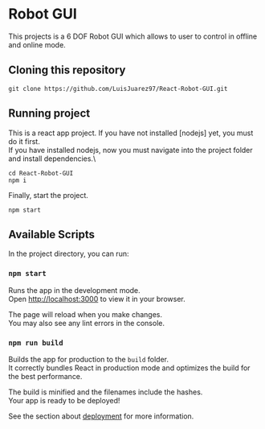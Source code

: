 # Robot GUI

This projects is a 6 DOF Robot GUI which allows to user to control in offline and online mode.

## Cloning this repository
```
git clone https://github.com/LuisJuarez97/React-Robot-GUI.git
```

## Running project
This is a react app project. If you have not installed [nodejs] yet, you must do it first.\
If you have installed nodejs, now you must navigate into the project folder and install dependencies.\
```
cd React-Robot-GUI
npm i
```
Finally, start the project.
```
npm start
```

## Available Scripts

In the project directory, you can run:

### `npm start`

Runs the app in the development mode.\
Open [http://localhost:3000](http://localhost:3000) to view it in your browser.

The page will reload when you make changes.\
You may also see any lint errors in the console.

### `npm run build`

Builds the app for production to the `build` folder.\
It correctly bundles React in production mode and optimizes the build for the best performance.

The build is minified and the filenames include the hashes.\
Your app is ready to be deployed!

See the section about [deployment](https://facebook.github.io/create-react-app/docs/deployment) for more information.
